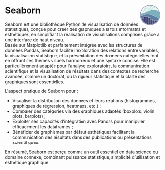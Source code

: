 # **Seaborn**<a href=",,/"><img align="right" src="https://github.com/MiKL5/Python/blob/master/assets/logo/seaborn.svg" alt="Seaborn" height="64px"></a>
Seaborn est une bibliothèque Python de visualisation de données statistiques, conçue pour créer des graphiques à la fois informatifs et esthétiques, en simplifiant la réalisation de visualisations complexes grâce à une interface de haut niveau.  
Basée sur Matplotlib et parfaitement intégrée avec les structures de données Pandas, Seaborn facilite l'exploration des relations entre variables, la visualisation statistique, et la présentation des données catégorielles tout en offrant des thèmes visuels harmonieux et une syntaxe concise. Elle est particulièrement adaptée pour l'analyse exploratoire, la communication scientifique et la visualisation de résultats dans des contextes de recherche avancée, comme un doctorat, où la rigueur statistique et la clarté des graphiques sont essentielles.

L'aspect pratique de Seaborn pour :
* Visualiser la distribution des données et leurs relations (histogrammes, graphiques de régression, heatmaps, etc.) ;
* Comparer des catégories via des graphiques adaptés (boxplots, violin plots, barplots) ;
* Exploiter ses capacités d’intégration avec Pandas pour manipuler efficacement les dataframes ;
* Bénéficier de graphismes par défaut esthétiques facilitant la communication des résultats dans des publications ou présentations scientifiques.

En résumé, Seaborn est perçu comme un outil essentiel en data science ou domaine connexe, combinant puissance statistique, simplicité d’utilisation et esthétique graphique.
